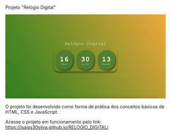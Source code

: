 Projeto "Relógio Digital"

<img src = "relogio_digital.png">

O projeto foi desenvolvido como forma de prática dos conceitos básicos de HTML, CSS e JavaScript.

Acesse o projeto em funcionamento pelo link: https://isaias30silva.github.io/RELOGIO_DIGITAL/
